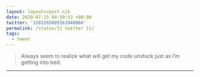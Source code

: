 ```yaml
---
layout: layouts/post.njk
date: 2020-07-15 04:59:53 +00:00
twitter: '1283265005563940866'
permalink: /status/{{ twitter }}/
tags: 
  - tweet
---
```


> Always seem to realize what will get my code unstuck just as I’m getting into bed.

---
